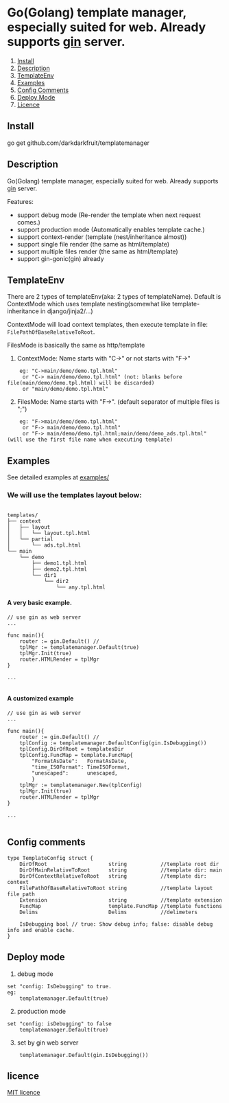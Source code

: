Go(Golang) template manager, especially suited for web. Already supports [gin](https://github.com/gin-gonic/gin) server.
========================================================
1. [Install](#install)
2. [Description](#description)
3. [TemplateEnv](#templateenv)
4. [Examples](#examples)
5. [Config Comments](#config-comments)
6. [Deploy Mode](#deploy-mode)
7. [Licence](#licence)


## Install 
go get github.com/darkdarkfruit/templatemanager


## Description
Go(Golang) template manager, especially suited for web. Already supports [gin](https://github.com/gin-gonic/gin) server.

Features:
* support debug mode (Re-render the template when next request comes.)
* support production mode (Automatically enables template cache.)
* support context-render (template (nest/inheritance almost))
* support single file render (the same as html/template)
* support multiple files render (the same as html/template)
* support gin-gonic(gin) already

## TemplateEnv
There are 2 types of templateEnv(aka: 2 types of templateName). 
Default is ContextMode which uses template nesting(somewhat like template-inheritance in django/jinja2/...)

ContextMode will load context templates, then execute template in file: `FilePathOfBaseRelativeToRoot`.

FilesMode is basically the same as http/template

1. ContextMode: Name starts with "C->" or not starts with "F->"
```
	eg: "C->main/demo/demo.tpl.html"
	 or "C-> main/demo/demo.tpl.html" (not: blanks before file(main/demo/demo.tpl.html) will be discarded)
	 or	"main/demo/demo.tpl.html"
```
2. FilesMode:   Name starts with "F->". (default separator of multiple files is ";")
```
	eg: "F->main/demo/demo.tpl.html"
     or "F-> main/demo/demo.tpl.html"
     or "F-> main/demo/demo.tpl.html;main/demo/demo_ads.tpl.html" (will use the first file name when executing template)
```

## Examples
See detailed examples at [examples/](./examples)

### We will use the templates layout below:
```

templates/
├── context
│   ├── layout
│   │   └── layout.tpl.html
│   └── partial
│       └── ads.tpl.html
└── main
    └── demo
        ├── demo1.tpl.html
        ├── demo2.tpl.html
        └── dir1
            └── dir2
                └── any.tpl.html

```

#### A very basic example.
```
// use gin as web server
...

func main(){
    router := gin.Default() // 
    tplMgr := templatemanager.Default(true)
    tplMgr.Init(true)
    router.HTMLRender = tplMgr 
}

...
	
```

#### A customized example
```
// use gin as web server
...

func main(){
    router := gin.Default() // 
    tplConfig := templatemanager.DefaultConfig(gin.IsDebugging())
    tplConfig.DirOfRoot = templatesDir
    tplConfig.FuncMap = template.FuncMap{
    	"FormatAsDate":   FormatAsDate,
    	"time_ISOFormat": TimeISOFormat,
    	"unescaped":      unescaped,
    	}
    tplMgr := templatemanager.New(tplConfig)
    tplMgr.Init(true)
    router.HTMLRender = tplMgr 
}

...
	
```

## Config comments
``` 
type TemplateConfig struct {
	DirOfRoot                    string           //template root dir
	DirOfMainRelativeToRoot      string           //template dir: main
	DirOfContextRelativeToRoot   string           //template dir: context
	FilePathOfBaseRelativeToRoot string           //template layout file path
	Extension                    string           //template extension
	FuncMap                      template.FuncMap //template functions
	Delims                       Delims           //delimeters

	IsDebugging bool // true: Show debug info; false: disable debug info and enable cache.
}
```

## Deploy mode
1. debug mode
``` 
set "config: IsDebugging" to true.
eg:
    templatemanager.Default(true)
```

2. production mode
``` 
set "config: isDebugging" to false
    templatemanager.Default(true)
```

3. set by gin web server
```
    templatemanager.Default(gin.IsDebugging()) 
```


## licence
[MIT licence](./LICENSE)